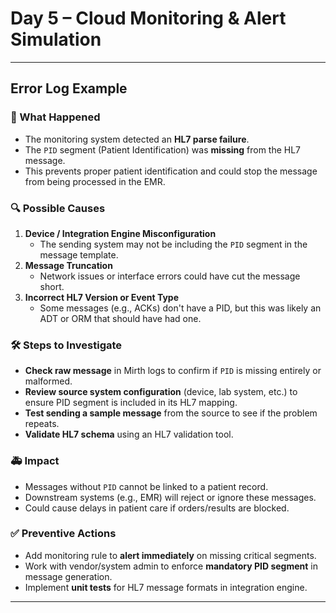 # Day 5 – Cloud Monitoring & Alert Simulation

---

## Error Log Example


### 📌 What Happened
- The monitoring system detected an **HL7 parse failure**.
- The `PID` segment (Patient Identification) was **missing** from the HL7 message.
- This prevents proper patient identification and could stop the message from being processed in the EMR.

### 🔍 Possible Causes
1. **Device / Integration Engine Misconfiguration**  
   - The sending system may not be including the `PID` segment in the message template.
2. **Message Truncation**  
   - Network issues or interface errors could have cut the message short.
3. **Incorrect HL7 Version or Event Type**  
   - Some messages (e.g., ACKs) don't have a PID, but this was likely an ADT or ORM that should have had one.

### 🛠 Steps to Investigate
- **Check raw message** in Mirth logs to confirm if `PID` is missing entirely or malformed.
- **Review source system configuration** (device, lab system, etc.) to ensure PID segment is included in its HL7 mapping.
- **Test sending a sample message** from the source to see if the problem repeats.
- **Validate HL7 schema** using an HL7 validation tool.

### 🚑 Impact
- Messages without `PID` cannot be linked to a patient record.
- Downstream systems (e.g., EMR) will reject or ignore these messages.
- Could cause delays in patient care if orders/results are blocked.

### ✅ Preventive Actions
- Add monitoring rule to **alert immediately** on missing critical segments.
- Work with vendor/system admin to enforce **mandatory PID segment** in message generation.
- Implement **unit tests** for HL7 message formats in integration engine.

---
